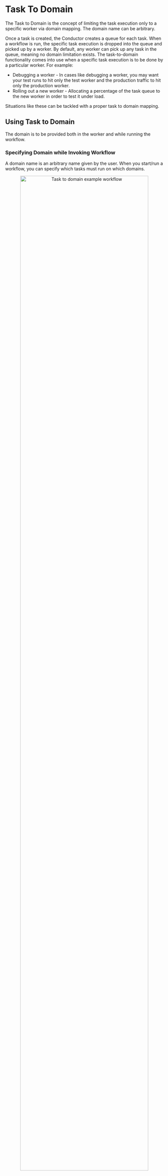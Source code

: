 # Task To Domain

The Task to Domain is the concept of limiting the task execution only to a specific worker via domain mapping. The domain name can be arbitrary.

Once a task is created, the Conductor creates a queue for each task. When a workflow is run, the specific task execution is dropped into the queue and picked up by a worker. By default, any worker can pick up any task in the queue, meaning no domain limitation exists.
The task-to-domain functionality comes into use when a specific task execution is to be done by a particular worker. For example:

* Debugging a worker - In cases like debugging a worker, you may want your test runs to hit only the test worker and the production traffic to hit only the production worker.
* Rolling out a new worker - Allocating a percentage of the task queue to the new worker in order to test it under load.

Situations like these can be tackled with a proper task to domain mapping.

## Using Task to Domain​

The domain is to be provided both in the worker and while running the workflow.

### Specifying Domain while Invoking Workflow​

A domain name is an arbitrary name given by the user. When you start/run a workflow, you can specify which tasks must run on which domains.

<p align="center"><img src="/content/img/task-to-domain-illustration.png" alt="Task to domain example workflow" width="90%" height="auto"></img></p>

In the example workflow, the black line indicates the normal production environment, where Worker X polls Task X with no domain set.

Now, let’s push a modified test version of Worker X on a different server. Here, we have given a domain **test** to Worker X. This ensures that this test worker will not pick the production tasks.

To test the workflow with the test version of worker X, we add the following while invoking the workflow.

```json
 {
 "task_x": "test"
 }
 ```

 So when we start/run the workflow, Conductor allows only the worker with the domain **test** to pick up **task_x**. The workflow gets completed with the test version of the worker without affecting the production environment.

 ### Specifying Domain in Worker​

 The workflow invocation is specified with the domain **test**. Next, you need to use the same domain while configuring the worker. On your worker project, you need to edit the **OrkesWorkersApplication** file to change the **TaskRunner** configuration such that **task x** is given the domain **test**. On configuring this, the worker would only pick the tasks in a workflow executed with the same domain **test**.

 ## Fallback Task to Domain​​

When starting a workflow, multiple domains can be specified as fallbacks; for example, "domain1,domain2". The Conductor keeps track of the last polling time for each task. In this case, it checks for any active workers for domain1; if present, the task is polled by the domain1 worker. If not, the same check is done for the next domain in the sequence, domain2, and so on.

If no workers are active for the domains provided:

* If **NO_DOMAIN** is provided as the last token in the list of domains, then no domain is set for the tasks.
* Otherwise, the task will be added to the last inactive domain in the list of domains, hoping that workers will soon be available for that domain.

Also, a `*` token can be used to apply domains for all tasks. This can be overridden by providing task-specific mappings along with `*`.

In this example, 
```json
"taskToDomain": {
 "*": "mydomain",
 "x":"NO_DOMAIN",
 "y": "abc, NO_DOMAIN",
 "z": "someInactiveDomain1, someInactiveDomain2"
}
```

* Task **x** is put in the default queue (no domain).
* Task **y** is put in the **abc** domain, if available, or in default otherwise.
* Task **z** is put in **someInactiveDomain2**, even though workers are unavailable.
* All other tasks are put in **mydomain**.

:::note
* The "fallback" domain strings can only be used when starting the workflow. When polling from the client, only one domain is used.
* The **NO_DOMAIN** token should be used last.
:::

## Example

<details><summary>Hello World Workflow</summary>

Let’s look at a simple example using the **hello_world** workflow. 

<p align="center"><img src="/content/img/hello-world-sample-workflow.png" alt="Hello World Sample Workflow" width="30%" height="auto"></img></p>

Imagine that the task is polled by a [Java worker](https://github.com/orkes-io/orkesworkers/blob/main/src/main/java/io/orkes/samples/workers/HelloWorld.java). The worker has the following code, which returns “Hello World” on running the workflow. 

```java
 @Override
    public TaskResult execute(Task task) {
        TaskResult result = new TaskResult(task);
        result.addOutputData("hw_response", "Hello World!");
        result.setStatus(TaskResult.Status.COMPLETED);
        return result;
    }
```

When you click **Run Workflow** from the left menu in Conductor UI, the workflow adds a task queue for the **hello_world** task. The worker picks up the task, executes it, and returns the result to the workflow. The workflow output looks like this:

```json
{
    "hw_response":"Hello World!"
}
```
Now, what if this worker is thrashing the database or has a memory leak that impacts the production? A new version must be created to fix the problem. 

Here, we can use the task-to-domain functionality to spin up another version of the worker and run it in the same production workflow, without affecting the production traffic. 

1. Let’s clone the [OrkesWorkers](https://github.com/orkes-io/orkesworkers) repo on your local machine. As a best practice, removing all other worker files except [HelloWorld.java](https://github.com/orkes-io/orkesworkers/blob/main/src/main/java/io/orkes/samples/workers/HelloWorld.java) is recommended for a smooth, error-free running of the worker. 
2. [Create an application](https://orkes.cloud/content/access-control-security/applications#configuring-application) in your Conductor server.
3. Generate the [key & secret](https://orkes.cloud/content/access-control-security/applications#generating-access-keys).
4. [Add permissions](https://orkes.cloud/content/access-control-security/applications#adding-permissions) for the application to the hello_world task and workflow. 

Now, open your java worker and slightly modify the **OrkesWorkersApplication.java**. Change **TaskRunnerConfigurer** as follows: 

```java
public TaskRunnerConfigurer taskRunnerConfigurer(List<Worker> workersList, TaskClient taskClient) {
       log.info("Starting workers : {}", workersList);
       Map<String, String> taskToDomainMap = new HashMap<String, String>();
       taskToDomainMap.put("hello_world", "sample");
       TaskRunnerConfigurer runnerConfigurer = new TaskRunnerConfigurer
               .Builder(taskClient, workersList)
               .withThreadCount(Math.max(1, workersList.size()))
               .withTaskToDomain(taskToDomainMap)
               .build();
       runnerConfigurer.init();
       return runnerConfigurer;
   }
```

In lines 3 & 4, you need to create a HashMap **taskToDomainMap** with the entry: mapping the **hello_world** task to the domain **sample**. This is added to the Configurer **.withTaskToDomain(taskToDomainMap)** in line 8.

1. Now, let’s run Java worker from the local machine. 
2. Run the workflow using the **Run Workflow** button from the Conductor UI.
3. From the left menu, navigate to **TASKS > Queue Monitor** and search for **hello_world**. It would list two active workers polling the task. 

<p align="center"><img src="/content/img/task-queue-monitor.png" alt="Task Queue Monitor for hello_world task" width="90%" height="auto"></img></p>

The **orkesworkers** is our production version, and the **Rizas-MacBook-Air.local** (with domain **sample**) is our "test" worker.

Both of these workers are identical and will have the same output. To show the difference, we can edit our local version of **HelloWorld.java**. In this example, we change the output to "Hello World from Riza’s Mac!" (on line 17 of HelloWorld.java). In reality, you'd be fixing your performance issues or whatever was driving a change to the task code.

Now, when we run the workflow, if we leave the **Task to Domain** box empty, the workflow will run in "production", but if we add the task-to-domain mapping:
```json
{"hello_world":"sample"}
```
The workflow will run with our "test" worker on your local machine. You can verify the output from the **Output** tab in the workflow execution.

<p align="center"><img src="/content/img/hello-world-execution-test-worker.png" alt="Hello World Sample Workflow execution using test worker" width="90%" height="auto"></img></p>

You've just run your production workflow but bypassed one of the production tasks and ran on a test version of the task.
</details>